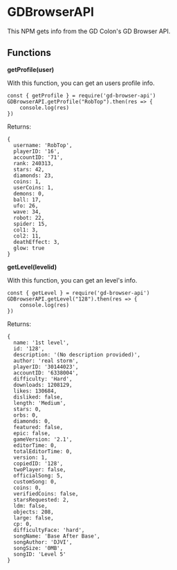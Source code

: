 # GDBrowserAPI

This NPM gets info from the GD Colon's GD Browser API.

## Functions

**getProfile(user)**

With this function, you can get an users profile info.
```
const { getProfile } = require('gd-browser-api')
GDBrowserAPI.getProfile("RobTop").then(res => {
    console.log(res)
})
```

Returns:

```
{
  username: 'RobTop',
  playerID: '16',
  accountID: '71',
  rank: 240313,
  stars: 42,
  diamonds: 23,
  coins: 1,
  userCoins: 1,
  demons: 0,
  ball: 17,
  ufo: 26,
  wave: 34,
  robot: 22,
  spider: 15,
  col1: 3,
  col2: 11,
  deathEffect: 3,
  glow: true
}
```

**getLevel(levelid)**

With this function, you can get an level's info.
```
const { getLevel } = require('gd-browser-api')
GDBrowserAPI.getLevel("128").then(res => {
    console.log(res)
})
```

Returns:

```
{
  name: '1st level',
  id: '128',
  description: '(No description provided)',
  author: 'real storm',
  playerID: '30144023',
  accountID: '6338004',
  difficulty: 'Hard',
  downloads: 1208129,
  likes: 130684,
  disliked: false,
  length: 'Medium',
  stars: 0,
  orbs: 0,
  diamonds: 0,
  featured: false,
  epic: false,
  gameVersion: '2.1',
  editorTime: 0,
  totalEditorTime: 0,
  version: 1,
  copiedID: '128',
  twoPlayer: false,
  officialSong: 5,
  customSong: 0,
  coins: 0,
  verifiedCoins: false,
  starsRequested: 2,
  ldm: false,
  objects: 208,
  large: false,
  cp: 0,
  difficultyFace: 'hard',
  songName: 'Base After Base',
  songAuthor: 'DJVI',
  songSize: '0MB',
  songID: 'Level 5'
}
```